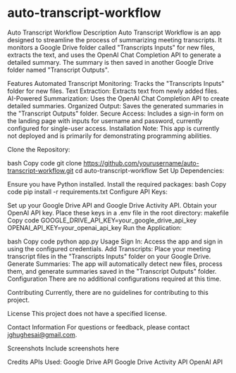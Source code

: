 # auto-transcript-workflow

Auto Transcript Workflow
Description
Auto Transcript Workflow is an app designed to streamline the process of summarizing meeting transcripts. It monitors a Google Drive folder called "Transcripts Inputs" for new files, extracts the text, and uses the OpenAI Chat Completion API to generate a detailed summary. The summary is then saved in another Google Drive folder named "Transcript Outputs".

Features
Automated Transcript Monitoring: Tracks the "Transcripts Inputs" folder for new files.
Text Extraction: Extracts text from newly added files.
AI-Powered Summarization: Uses the OpenAI Chat Completion API to create detailed summaries.
Organized Output: Saves the generated summaries in the "Transcript Outputs" folder.
Secure Access: Includes a sign-in form on the landing page with inputs for username and password, currently configured for single-user access.
Installation
Note: This app is currently not deployed and is primarily for demonstrating programming abilities.

Clone the Repository:

bash
Copy code
git clone https://github.com/yourusername/auto-transcript-workflow.git
cd auto-transcript-workflow
Set Up Dependencies:

Ensure you have Python installed.
Install the required packages:
bash
Copy code
pip install -r requirements.txt
Configure API Keys:

Set up your Google Drive API and Google Drive Activity API.
Obtain your OpenAI API key.
Place these keys in a .env file in the root directory:
makefile
Copy code
GOOGLE_DRIVE_API_KEY=your_google_drive_api_key
OPENAI_API_KEY=your_openai_api_key
Run the Application:

bash
Copy code
python app.py
Usage
Sign In: Access the app and sign in using the configured credentials.
Add Transcripts: Place your meeting transcript files in the "Transcripts Inputs" folder on your Google Drive.
Generate Summaries: The app will automatically detect new files, process them, and generate summaries saved in the "Transcript Outputs" folder.
Configuration
There are no additional configurations required at this time.

Contributing
Currently, there are no guidelines for contributing to this project.

License
This project does not have a specified license.

Contact Information
For questions or feedback, please contact jghughesai@gmail.com.

Screenshots
Include screenshots here

Credits
APIs Used:
Google Drive API
Google Drive Activity API
OpenAI API
